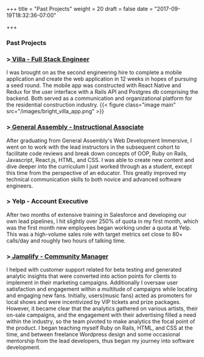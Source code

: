 +++
title = "Past Projects"
weight = 20
draft = false
date = "2017-09-19T18:32:36-07:00"

+++
<div id="shapeHolder">
  <div class="container2">
    <div class="square black">
      <div class="square">
        <div class="square black">
          <div class="square">
            <div class="square black">
              <div class="square">
                <div class="square black">
                  <div class="square">
                    <div class="square black">
                      <div class="square">
                        <div class="square black">
                        <div class="square">
                      <div class="square black">
                    <div class="square">
                  <div class="square black">
                <div class="square">
              <div class="square black">
  <div class="square">
  <div class="square black">
  <div class="square">
  <div class="square black">
  <div class="square">

  </div>
    </div>
      </div>
        </div>
          </div>
            </div>
              </div>
                </div>
                  </div>
                    </div>
                      </div>
                        </div>
                          </div>
                            </div>
                            </div>
                          </div>
                        </div>
                      </div>
                    </div>
                  </div>
                </div>
              </div>
            </div>
          </div>

  <h3> Past Projects </h3>

  <h3> ><a href="https://itunes.apple.com/gb/app/villa-toolbox/id1207903837?mt=8"> Villa - Full Stack Engineer </a></h3>
  <p> I was brought on as the second engineering hire to complete a mobile application and create the web application in 12 weeks
  in hopes of pursuing a seed round. The mobile app was constructed with React Native and Redux for the user interface with a Rails API and Postgres db comprising the backend. Both served as a communication and organizational platform for the residential construction industry.
  {{< figure class="image main" src="/images/bright_villa_app.png" >}} </p>

  <h3> ><a href="https://generalassemb.ly/"> General Assembly - Instructional Associate</a></h3>
  <p>After graduating from General Assembly's Web Development Immersive, I went on to work with the lead instructors in the subsequent cohort to facilitate code reviews and break down concepts of OOP, Ruby on Rails, Javascript, React.js, HTML, and CSS. I was able to create new content and dive deeper into the curriculum I just worked through as a student, except this time from the perspective of an educator. This greatly improved my technical communication skills to both novice and advanced software engineers.  
</p>

  <h3> > Yelp - Account Executive </h3>
  <p> After two months of extensive training in Salesforce and developing our own lead pipelines, I hit slightly over 250% of quota in my first month, which was the first month new employees began working under a quota at Yelp. This was a high-volume sales role with target metrics set close to 80+ calls/day and roughly two hours of talking time. </p>

  <h3> ><a href="http://blog.jamplify.com/"> Jamplify - Community Manager</a></h3>
  <p> I helped with customer support related for beta testing and generated analytic insights that were converted into action points for clients to implement in their marketing campaigns. Additionally I oversaw user satisfaction and engagement within a multitude of campaigns while locating and engaging new fans. Initially, users(music fans) acted as promoters for local shows and were incentivized by VIP tickets and prize packages. However, it became clear that the analytics gathered on  various artists, their on-sale campaigns, and the engagement with their advertising filled a need within the industry, so the team pivoted to make analytics the focal point of the product. I began teaching myself Ruby on Rails, HTML, and CSS at the time, and between freelance Wordpress design and some occasional mentorship from the lead developers, thus began my journey into software development. </p>
